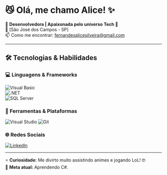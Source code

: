 # 😼 Olá, me chamo Alice! ✨

🚀 **Desenvolvedora | Apaixonada pelo universo Tech 💫**  
📍 [São José dos Campos - SP]  
📫 Como me encontrar: [fernandesalicesilveira@gmail.com](fernandesalicesilveira@gmail.com)  

---

## 🛠 **Tecnologias & Habilidades**  

### 💻 Linguagens & Frameworks  
![Visual Basic](https://img.shields.io/badge/Visual_Basic-512BD4?style=for-the-badge&logo=.net&logoColor=white)  
![.NET](https://img.shields.io/badge/.NET-512BD4?style=for-the-badge&logo=dotnet&logoColor=white)  
![SQL Server](https://img.shields.io/badge/Microsoft_SQL_Server-CC2927?style=for-the-badge&logo=microsoft-sql-server&logoColor=white) 

### 🧰 Ferramentas & Plataformas  
![Visual Studio](https://img.shields.io/badge/Visual_Studio-5C2D91?style=for-the-badge&logo=visual-studio&logoColor=white)
![Git](https://img.shields.io/badge/Git-E44C30?style=for-the-badge&logo=git&logoColor=white)  

### 🌐 Redes Sociais  
[![LinkedIn](https://img.shields.io/badge/LinkedIn-0077B5?style=for-the-badge&logo=linkedin&logoColor=white)]((https://www.linkedin.com/in/alice-fernandes-488aa9191/))

---

⭐ **Curiosidade:** Me divirto muito assistindo animes e jogando LoL! 🤓  
📌 **Meta atual:** Aprendendo C#.  

<!--
*italico* ou _italico_
**negrito** ou __negrito__
___negrito e italico___

-Lista 1
- Lista 2
  - Sublista 1

[Texto da Imagem](link da imagem) -- para clicar no link da img
![Texto da imagem](link da imagem) -- aparece direto no perfil

`system.out.println();`

# ✨ Bem-vindos ao meu GitHub! ✨

 Cabeçalho
### Me chamo Alice, tenho 23 anos e sou de São José dos Campos - SP!
#### Título 4
##### Título 5
###### Título 6


## 📊 **Estatísticas do GitHub**  

![Estatísticas](https://github-readme-stats.vercel.app/api?username=seu-usuario&show_icons=true&theme=dracula)  
![Linguagens mais usadas](https://github-readme-stats.vercel.app/api/top-langs/?username=seu-usuario&layout=compact&theme=dracula)  

---

## 🔥 **Projetos Destacados**  

### 🚀 [Projeto Incrível](https://github.com/seu-usuario/projeto-incrivel)  
📌 Descrição breve do projeto e seu impacto.  
![Badge](https://img.shields.io/badge/Status-Em%20Desenvolvimento-green)  

### 🌟 [Outro Projeto](https://github.com/seu-usuario/outro-projeto)  
📌 Outra descrição chamativa.  

---

## 📝 **Blog/Artigos**  

✍️ Escrevo sobre [tópico] em [link do blog]. Confira meus últimos posts:  
- [Artigo 1](https://exemplo.com/artigo1)  
- [Artigo 2](https://exemplo.com/artigo2)  

---



**alicesfer/alicesfer** is a ✨ _special_ ✨ repository because its `README.md` (this file) appears on your GitHub profile.

Here are some ideas to get you started:

- 🔭 I’m currently working on ...
- 🌱 I’m currently learning ...
- 👯 I’m looking to collaborate on ...
- 🤔 I’m looking for help with ...
- 💬 Ask me about ...
- 📫 How to reach me: ...
- 😄 Pronouns: ...
- ⚡ Fun fact: ...
-->
